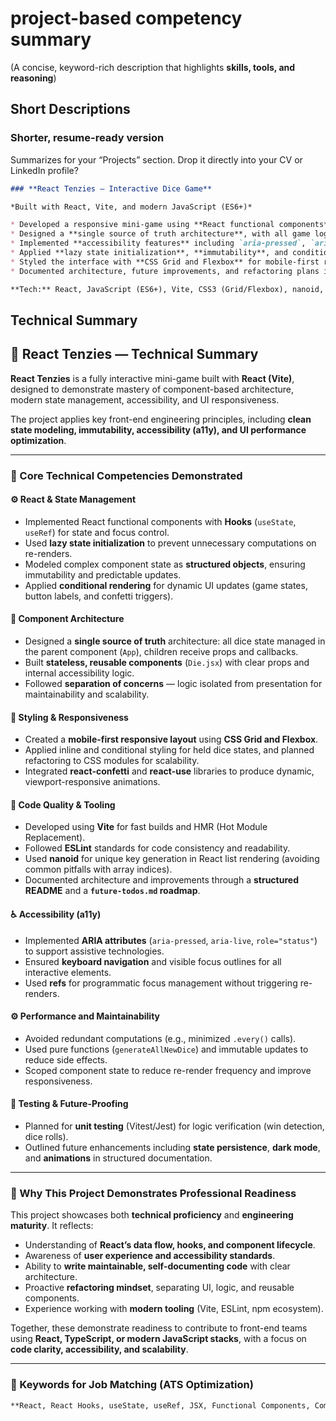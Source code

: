 # project-based competency summary

(A concise, keyword-rich description that highlights **skills, tools, and reasoning**)

## Short Descriptions

### Shorter, resume-ready version

Summarizes for your “Projects” section. Drop it directly into your CV or LinkedIn profile?

```md
### **React Tenzies — Interactive Dice Game**

*Built with React, Vite, and modern JavaScript (ES6+)*

* Developed a responsive mini-game using **React functional components** and **Hooks** (`useState`, `useRef`) to manage state and focus control.
* Designed a **single source of truth architecture**, with all game logic in the parent component and reusable, stateless child components.
* Implemented **accessibility features** including `aria-pressed`, `aria-live`, and keyboard-navigable dice controls; used refs for non-re-rendering focus management.
* Applied **lazy state initialization**, **immutability**, and conditional rendering for efficient updates and dynamic UI transitions.
* Styled the interface with **CSS Grid and Flexbox** for mobile-first responsiveness; integrated **react-confetti** and **react-use** for animated effects.
* Documented architecture, future improvements, and refactoring plans in a structured **README** and `future-todos.md` roadmap.

**Tech:** React, JavaScript (ES6+), Vite, CSS3 (Grid/Flexbox), nanoid, react-confetti, react-use, ESLint, Accessibility (a11y), Responsive Design
```

## Technical Summary


<technial-summary>

## 💼 React Tenzies — Technical Summary

**React Tenzies** is a fully interactive mini-game built with **React (Vite)**, designed to demonstrate mastery of component-based architecture, modern state management, accessibility, and UI responsiveness.

The project applies key front-end engineering principles, including **clean state modeling, immutability, accessibility (a11y), and UI performance optimization**.

---

### 🧠 Core Technical Competencies Demonstrated

#### ⚙️ React & State Management

* Implemented React functional components with **Hooks** (`useState`, `useRef`) for state and focus control.
* Used **lazy state initialization** to prevent unnecessary computations on re-renders.
* Modeled complex component state as **structured objects**, ensuring immutability and predictable updates.
* Applied **conditional rendering** for dynamic UI updates (game states, button labels, and confetti triggers).

#### 🧩 Component Architecture

* Designed a **single source of truth** architecture: all dice state managed in the parent component (`App`), children receive props and callbacks.
* Built **stateless, reusable components** (`Die.jsx`) with clear props and internal accessibility logic.
* Followed **separation of concerns** — logic isolated from presentation for maintainability and scalability.

#### 🎨 Styling & Responsiveness

* Created a **mobile-first responsive layout** using **CSS Grid and Flexbox**.
* Applied inline and conditional styling for held dice states, and planned refactoring to CSS modules for scalability.
* Integrated **react-confetti** and **react-use** libraries to produce dynamic, viewport-responsive animations.

#### 🧱 Code Quality & Tooling

* Developed using **Vite** for fast builds and HMR (Hot Module Replacement).
* Followed **ESLint** standards for code consistency and readability.
* Used **nanoid** for unique key generation in React list rendering (avoiding common pitfalls with array indices).
* Documented architecture and improvements through a **structured README** and a **`future-todos.md` roadmap**.

#### ♿ Accessibility (a11y)

* Implemented **ARIA attributes** (`aria-pressed`, `aria-live`, `role="status"`) to support assistive technologies.
* Ensured **keyboard navigation** and visible focus outlines for all interactive elements.
* Used **refs** for programmatic focus management without triggering re-renders.

#### ⚙️ Performance and Maintainability

* Avoided redundant computations (e.g., minimized `.every()` calls).
* Used pure functions (`generateAllNewDice`) and immutable updates to reduce side effects.
* Scoped component state to reduce re-render frequency and improve responsiveness.

#### 🧪 Testing & Future-Proofing

* Planned for **unit testing** (Vitest/Jest) for logic verification (win detection, dice rolls).
* Outlined future enhancements including **state persistence**, **dark mode**, and **animations** in structured documentation.

---

### 🧩 Why This Project Demonstrates Professional Readiness

This project showcases both **technical proficiency** and **engineering maturity**.
It reflects:

* Understanding of **React’s data flow, hooks, and component lifecycle**.
* Awareness of **user experience and accessibility standards**.
* Ability to **write maintainable, self-documenting code** with clear architecture.
* Proactive **refactoring mindset**, separating UI, logic, and reusable components.
* Experience working with **modern tooling** (Vite, ESLint, npm ecosystem).

Together, these demonstrate readiness to contribute to front-end teams using **React, TypeScript, or modern JavaScript stacks**, with a focus on **code clarity, accessibility, and scalability**.

---

### 🧰 Keywords for Job Matching (ATS Optimization)

```md
**React, React Hooks, useState, useRef, JSX, Functional Components, Component Architecture, State Management, Immutability, Accessibility (a11y), ARIA, Keyboard Navigation, Conditional Rendering, Responsive Design, CSS Grid, Flexbox, Vite, ESLint, nanoid, react-confetti, react-use, JavaScript ES6+, Performance Optimization, Custom Hooks, State Persistence, Local Storage, Testing (Vitest/Jest), Front-End Development, Web Accessibility, UI Development, Single Source of Truth, Refactoring, Clean Code, Reusable Components, Modern Frontend Workflow.**
```

</technical-summary>

